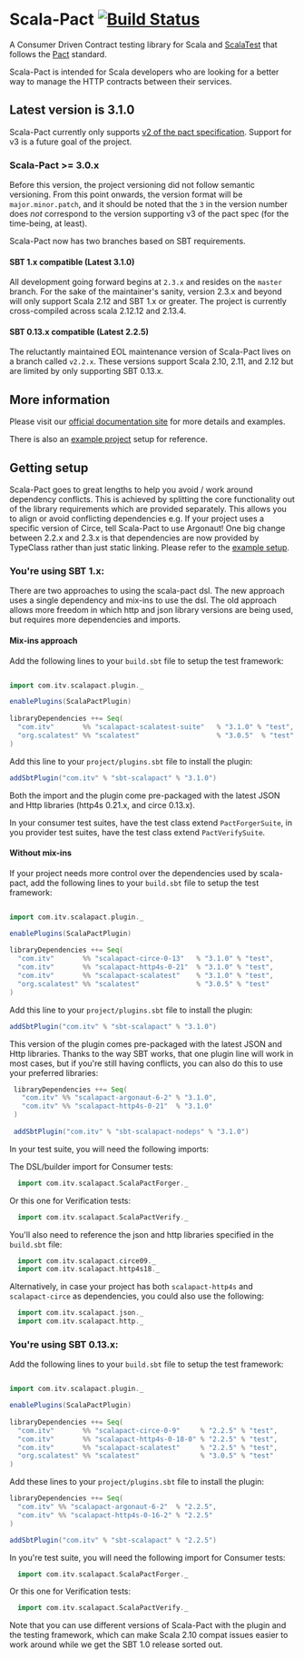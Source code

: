 # Scala-Pact [![Build Status](https://travis-ci.com/ITV/scala-pact.svg?branch=master)](https://travis-ci.com/ITV/scala-pact)

A Consumer Driven Contract testing library for Scala and [ScalaTest](http://www.scalatest.org/) that follows the [Pact](https://docs.pact.io/) standard.

Scala-Pact is intended for Scala developers who are looking for a better way to manage the HTTP contracts between their services.

## Latest version is 3.1.0

Scala-Pact currently only supports [v2 of the pact specification](https://github.com/pact-foundation/pact-specification/tree/version-2). Support for v3 is a future goal of the project. 

### Scala-Pact >= 3.0.x 

Before this version, the project versioning did not follow semantic versioning. From this point onwards, the version format will be `major.minor.patch`, and it should be noted that the `3` in the version number does *not* correspond to the version supporting v3 of the pact spec (for the time-being, at least).

Scala-Pact now has two branches based on SBT requirements. 

#### SBT 1.x compatible (Latest 3.1.0)

All development going forward begins at `2.3.x` and resides on the `master` branch.
For the sake of the maintainer's sanity, version 2.3.x and beyond will only support Scala 2.12 and SBT 1.x or greater. The project is currently cross-compiled across scala 2.12.12 and 2.13.4. 

#### SBT 0.13.x compatible (Latest 2.2.5)

The reluctantly maintained EOL maintenance version of Scala-Pact lives on a branch called `v2.2.x`.
These versions support Scala 2.10, 2.11, and 2.12 but are limited by only supporting SBT 0.13.x.

## More information

Please visit our [official documentation site](http://io.itv.com/scala-pact/) for more details and examples.

There is also an [example project](http://io.itv.com/scala-pact/examples/index.html) setup for reference.

## Getting setup

Scala-Pact goes to great lengths to help you avoid / work around dependency conflicts. 
This is achieved by splitting the core functionality out of the library requirements which are provided separately. This allows you to align or avoid conflicting dependencies e.g. If your project uses a specific version of Circe, tell Scala-Pact to use Argonaut!
One big change between 2.2.x and 2.3.x is that dependencies are now provided by TypeClass rather than just static linking. Please refer to the [example setup](https://github.com/ITV/scala-pact/tree/master/example).

### You're using SBT 1.x:

There are two approaches to using the scala-pact dsl. The new approach uses a single dependency and mix-ins to use the dsl. The old approach allows more freedom in which http and json library versions are being used, but requires more dependencies and imports. 

#### Mix-ins approach 

Add the following lines to your `build.sbt` file to setup the test framework:
```scala

import com.itv.scalapact.plugin._

enablePlugins(ScalaPactPlugin)
        
libraryDependencies ++= Seq(
  "com.itv"       %% "scalapact-scalatest-suite"   % "3.1.0" % "test",
  "org.scalatest" %% "scalatest"                   % "3.0.5"  % "test"
)
```

Add this line to your `project/plugins.sbt` file to install the plugin:
```scala
addSbtPlugin("com.itv" % "sbt-scalapact" % "3.1.0")
```

Both the import and the plugin come pre-packaged with the latest JSON and Http libraries (http4s 0.21.x, and circe 0.13.x). 

In your consumer test suites, have the test class extend `PactForgerSuite`, in you provider test suites, have the test class extend `PactVerifySuite`. 

#### Without mix-ins
If your project needs more control over the dependencies used by scala-pact, add the following lines to your `build.sbt` file to setup the test framework:
```scala

import com.itv.scalapact.plugin._

enablePlugins(ScalaPactPlugin)
        
libraryDependencies ++= Seq(
  "com.itv"       %% "scalapact-circe-0-13"   % "3.1.0" % "test",
  "com.itv"       %% "scalapact-http4s-0-21"  % "3.1.0" % "test",
  "com.itv"       %% "scalapact-scalatest"    % "3.1.0" % "test",
  "org.scalatest" %% "scalatest"              % "3.0.5" % "test"
)
```

Add this line to your `project/plugins.sbt` file to install the plugin:
```scala
addSbtPlugin("com.itv" % "sbt-scalapact" % "3.1.0")
```
This version of the plugin comes pre-packaged with the latest JSON and Http libraries.
Thanks to the way SBT works, that one plugin line will work in most cases, but if you're still having conflicts, you can also do this to use your preferred libraries:

```scala
 libraryDependencies ++= Seq(
   "com.itv" %% "scalapact-argonaut-6-2" % "3.1.0",
   "com.itv" %% "scalapact-http4s-0-21"  % "3.1.0"
 )
 
 addSbtPlugin("com.itv" % "sbt-scalapact-nodeps" % "3.1.0")
```

In your test suite, you will need the following imports:

The DSL/builder import for Consumer tests:
```scala
  import com.itv.scalapact.ScalaPactForger._
```
Or this one for Verification tests:
```scala
  import com.itv.scalapact.ScalaPactVerify._
``` 
You'll also need to reference the json and http libraries specified in the `build.sbt` file:
```scala
  import com.itv.scalapact.circe09._
  import com.itv.scalapact.http4s18._
```
Alternatively, in case your project has both `scalapact-http4s` and `scalapact-circe` as dependencies, you could also use the following:

```scala
  import com.itv.scalapact.json._
  import com.itv.scalapact.http._
```

### You're using SBT 0.13.x:

Add the following lines to your `build.sbt` file to setup the test framework:
```scala

import com.itv.scalapact.plugin._

enablePlugins(ScalaPactPlugin)
        
libraryDependencies ++= Seq(
  "com.itv"       %% "scalapact-circe-0-9"     % "2.2.5" % "test",
  "com.itv"       %% "scalapact-http4s-0-18-0" % "2.2.5" % "test",
  "com.itv"       %% "scalapact-scalatest"     % "2.2.5" % "test",
  "org.scalatest" %% "scalatest"               % "3.0.5" % "test"
)
```

Add these lines to your `project/plugins.sbt` file to install the plugin:
```scala
libraryDependencies ++= Seq(
  "com.itv" %% "scalapact-argonaut-6-2"  % "2.2.5",
  "com.itv" %% "scalapact-http4s-0-16-2" % "2.2.5"
)

addSbtPlugin("com.itv" % "sbt-scalapact" % "2.2.5")
```
In you're test suite, you will need the following import for Consumer tests:
```scala
  import com.itv.scalapact.ScalaPactForger._
```
Or this one for Verification tests:
```scala
  import com.itv.scalapact.ScalaPactVerify._
``` 

Note that you can use different versions of Scala-Pact with the plugin and the testing framework, which can make Scala 2.10 compat issues easier to work around while we get the SBT 1.0 release sorted out.
